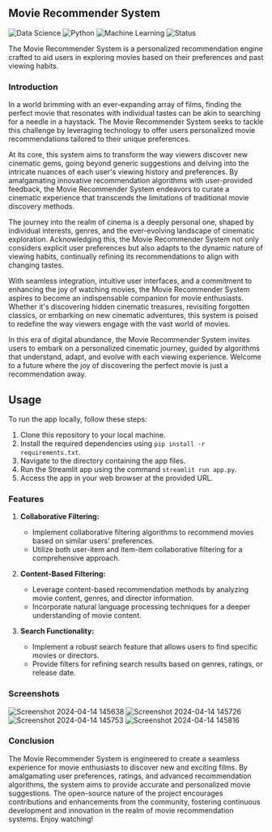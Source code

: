 ## Movie Recommender System

![Data Science](https://img.shields.io/badge/Data%20Science-Project-blue)
![Python](https://img.shields.io/badge/Python-3.10+-green)
![Machine Learning](https://img.shields.io/badge/Machine%20Learning-Models-orange)
![Status](https://img.shields.io/badge/Status-Completed-success)

The Movie Recommender System is a personalized recommendation engine crafted to aid users in exploring movies based on their preferences and past viewing habits.

### Introduction

In a world brimming with an ever-expanding array of films, finding the perfect movie that resonates with individual tastes can be akin to searching for a needle in a haystack. The Movie Recommender System seeks to tackle this challenge by leveraging technology to offer users personalized movie recommendations tailored to their unique preferences.

At its core, this system aims to transform the way viewers discover new cinematic gems, going beyond generic suggestions and delving into the intricate nuances of each user's viewing history and preferences. By amalgamating innovative recommendation algorithms with user-provided feedback, the Movie Recommender System endeavors to curate a cinematic experience that transcends the limitations of traditional movie discovery methods.

The journey into the realm of cinema is a deeply personal one, shaped by individual interests, genres, and the ever-evolving landscape of cinematic exploration. Acknowledging this, the Movie Recommender System not only considers explicit user preferences but also adapts to the dynamic nature of viewing habits, continually refining its recommendations to align with changing tastes.

With seamless integration, intuitive user interfaces, and a commitment to enhancing the joy of watching movies, the Movie Recommender System aspires to become an indispensable companion for movie enthusiasts. Whether it's discovering hidden cinematic treasures, revisiting forgotten classics, or embarking on new cinematic adventures, this system is poised to redefine the way viewers engage with the vast world of movies.

In this era of digital abundance, the Movie Recommender System invites users to embark on a personalized cinematic journey, guided by algorithms that understand, adapt, and evolve with each viewing experience. Welcome to a future where the joy of discovering the perfect movie is just a recommendation away.

## Usage
To run the app locally, follow these steps:
1. Clone this repository to your local machine.
2. Install the required dependencies using `pip install -r requirements.txt`.
3. Navigate to the directory containing the app files.
4. Run the Streamlit app using the command `streamlit run app.py`.
5. Access the app in your web browser at the provided URL.


### Features

1. **Collaborative Filtering:**
   - Implement collaborative filtering algorithms to recommend movies based on similar users' preferences.
   - Utilize both user-item and item-item collaborative filtering for a comprehensive approach.

2. **Content-Based Filtering:**
   - Leverage content-based recommendation methods by analyzing movie content, genres, and director information.
   - Incorporate natural language processing techniques for a deeper understanding of movie content.

3. **Search Functionality:**
   - Implement a robust search feature that allows users to find specific movies or directors.
   - Provide filters for refining search results based on genres, ratings, or release date.

### Screenshots

![Screenshot 2024-04-14 145638](https://github.com/tushargandhi77/Library_Management_System/assets/104029815/fe511b78-a885-42c3-b7f5-6acddb48cb53)
![Screenshot 2024-04-14 145726](https://github.com/tushargandhi77/Library_Management_System/assets/104029815/2535bb50-f3c1-40cd-b672-801d178c4b60)
![Screenshot 2024-04-14 145753](https://github.com/tushargandhi77/Library_Management_System/assets/104029815/55a077d2-c73c-4471-b42d-7e699fd551dd)
![Screenshot 2024-04-14 145816](https://github.com/tushargandhi77/Library_Management_System/assets/104029815/15dcbe75-c43f-4026-91f7-aba1706bab8b)


### Conclusion

The Movie Recommender System is engineered to create a seamless experience for movie enthusiasts to discover new and exciting films. By amalgamating user preferences, ratings, and advanced recommendation algorithms, the system aims to provide accurate and personalized movie suggestions. The open-source nature of the project encourages contributions and enhancements from the community, fostering continuous development and innovation in the realm of movie recommendation systems. Enjoy watching!
